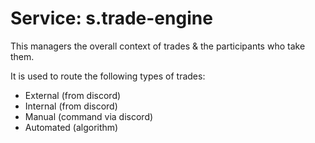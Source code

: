 # Service: s.trade-engine

This managers the overall context of trades & the participants who take them.

It is used to route the following types of trades:

- External (from discord)
- Internal (from discord)
- Manual (command via discord)
- Automated (algorithm)
